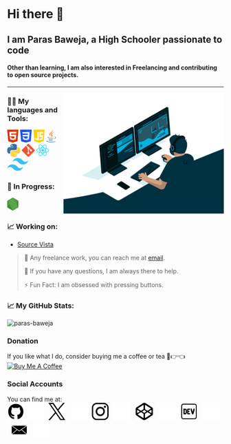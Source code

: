 # Hi there 👋

## I am Paras Baweja, a High Schooler passionate to code

#### Other than learning, I am also interested in Freelancing and contributing to open source projects.

<hr>
<img align="right" src="./Content/profile-gif.gif" alt="GIf" height="280">

### 👨‍💻 My languages and Tools:

<code><img height="30" src="./Content/HTML Logo.svg"></code>
<code><img height="30" src="./Content/CSS Logo.svg"></code>
<code><img height="30" src="./Content/JavaScript Logo.svg"></code>
<code><img height="30" src="./Content/Java Logo.svg"></code>
<code><img height="30" src="./Content/Python Logo.svg"></code>
<code><img height="30" src="./Content/Git Logo.svg"></code>
<code><img height="30" src="./Content/React Logo.svg"></code>
<code><img height="30" src="./Content/Tailwind CSS Logo.svg"></code>

### 🌱 In Progress:

<code><img height="30" src="./Content/Node.JS Logo.svg"></code>

### 📈 Working on:

- [Source Vista](https://github.com/Paras-Baweja/Source-Vista)

> 💼 Any freelance work, you can reach me at [email](mailto:parasbaweja@outlook.com).
>
> 💬 If you have any questions, I am always there to help.
>
> ⚡ Fun Fact: I am obsessed with pressing buttons.

### 📈 My GitHub Stats:

<img src="https://github-readme-stats.vercel.app/api?username=paras-baweja&show_icons=true&theme=gotham" alt="paras-baweja" />

### Donation

If you like what I do, consider buying me a coffee or tea 🥺👉👈  
<a href="https://www.buymeacoffee.com/parasbaweja" target="_blank"><img src="https://cdn.buymeacoffee.com/buttons/v2/default-blue.png" alt="Buy Me A Coffee" width="150" ></a>

### Social Accounts

You can find me at:  
[![github profile link](./Content/github-for-light.webp)](https://www.github.com/Paras-Baweja#gh-light-mode-only)
[![github profile link](./Content/github-for-dark.webp)](https://www.github.com/Paras-Baweja#gh-dark-mode-only)
&nbsp;&nbsp;[![x profile link](./Content/x-for-light.webp)](https://www.twitter.com/ParasBaweja_#gh-light-mode-only)
&nbsp;&nbsp;[![x profile link](./Content/x-for-dark.webp)](https://www.twitter.com/ParasBaweja_#gh-dark-mode-only)
&nbsp;&nbsp;[![instagram profile link](./Content/instagram-for-light.webp)](https://www.instagram.com/ParasBaweja_#gh-light-mode-only)
&nbsp;&nbsp;[![instagram profile link](./Content/instagram-for-dark.webp)](https://www.instagram.com/ParasBaweja_#gh-dark-mode-only)
&nbsp;&nbsp;[![codepen profile link](./Content/codepen-for-light.webp)](https://codepen.io/Paras-Baweja#gh-light-mode-only)
&nbsp;&nbsp;[![codepen profile link](./Content/codepen-for-dark.webp)](https://codepen.io/Paras-Baweja#gh-dark-mode-only)
&nbsp;&nbsp;[![dev profile link](./Content/dev-for-light.webp)](https://dev.to/parasbaweja#gh-light-mode-only)
&nbsp;&nbsp;[![dev profile link](./Content/dev-for-dark.webp)](https://dev.to/parasbaweja#gh-dark-mode-only)
&nbsp;&nbsp;[![mail link](./Content/mail-for-light.webp)](mailto:parasbaweja@outlook.com#gh-light-mode-only)
&nbsp;&nbsp;[![mail link](./Content/mail-for-dark.webp)](mailto:parasbaweja@outlook.com#gh-dark-mode)
